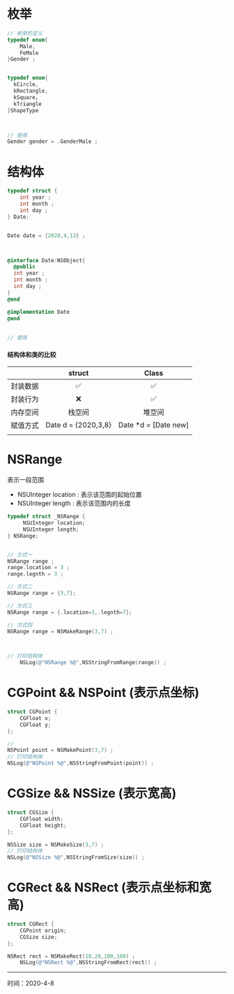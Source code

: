 # 枚举

```objective-c
// 枚举的定义
typedef enum{
	Male,
	FeMale
}Gender ;


typedef enum{
  kCircle,
  kRectangle,
  kSquare，
  kTriangle
}ShapeType



// 使用
Gender gender = .GenderMale ;

```



# 结构体

```objective-c
typedef struct {
    int year ;
    int month ;
    int day ;
} Date;


Date date = {2020,4,13} ;



@interface Date:NSObject{
  @public
  int year ;
  int month ;
  int day ;
}
@end

@implementation Date
@end
  
  
// 使用
```



#### 结构体和类的比较

|          |       struct        |        Class         |
| :------: | :-----------------: | :------------------: |
| 封装数据 |          ✅          |          ✅           |
| 封装行为 |          ❌          |          ✅           |
| 内存空间 |       栈空间        |        堆空间        |
| 赋值方式 | Date d = {2020,3,8} | Date *d = [Date new] |
|          |                     |                      |



# NSRange

表示一段范围

- NSUInteger location : 表示该范围的起始位置
- NSUInteger length : 表示该范围内的长度


```objective-c
typedef struct _NSRange {
     NSUInteger location;
     NSUInteger length;
} NSRange;
```

```objective-c

// 方式一
NSRange range ;
range.location = 3 ;
range.legnth = 3 ;

// 方式二
NSRange range = {3,7};

// 方式三
NSRange range = {.location=3,.legnth=7};

// 方式四
NSRange range = NSMakeRange(3,7) ;



// 打印结构体
    NSLog(@"NSRange %@",NSStringFromRange(range)) ;

```



# CGPoint && NSPoint (表示点坐标)

```objective-c
struct CGPoint {
    CGFloat x;
    CGFloat y;
};
```

```objective-c
//
NSPoint point = NSMakePoint(3,7) ;
// 打印结构体
NSLog(@"NSPoint %@",NSStringFromPoint(point)) ;
```



# CGSize && NSSize (表示宽高)

```objective-c
struct CGSize {
    CGFloat width;
    CGFloat height;
};
```

```objective-c
NSSize size = NSMakeSize(3,7) ;
// 打印结构体
NSLog(@"NSSize %@",NSStringFromSize(size)) ;
```



# CGRect && NSRect (表示点坐标和宽高)

```objective-c
struct CGRect {
    CGPoint origin;
    CGSize size;
};
```

```objective-c
NSRect rect = NSMakeRect(10,20,100,100) ;
    NSLog(@"NSRect %@",NSStringFromRect(rect)) ;
```

---

时间：2020-4-8